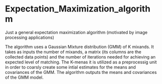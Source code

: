 # Expectation_Maximization_algorithm
Just a general expectation maximization algorithm (motivated by image processing applications)

The algorithm uses a Gaussian Mixture distribution (GMM) of K mixands. 
It takes as inputs the number of mixands, a matrix (its columns 
are the collected data points) and the number of iterations needed 
for achieving an expected level of matching. The K-menas it is utilized as 
a preprocessig unit in order to coarsly create some intial estimates for the means and 
covariances of the GMM. The algorithm outputs the means and covariances of the GMM model. 
